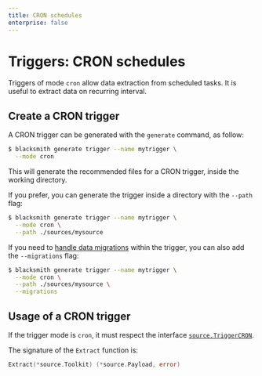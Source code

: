```yaml
---
title: CRON schedules
enterprise: false
---
```


# Triggers: CRON schedules

Triggers of mode `cron` allow data extraction from scheduled tasks. It is useful
to extract data on recurring interval.

## Create a CRON trigger

A CRON trigger can be generated with the `generate` command, as follow:
```bash
$ blacksmith generate trigger --name mytrigger \
  --mode cron

```

This will generate the recommended files for a CRON trigger, inside the working
directory.

If you prefer, you can generate the trigger inside a directory with the `--path`
flag:
```bash
$ blacksmith generate trigger --name mytrigger \
  --mode cron \
  --path ./sources/mysource

```

If you need to [handle data migrations](/blacksmith/guides/practices/migrations)
within the trigger, you can also add the `--migrations` flag:
```bash
$ blacksmith generate trigger --name mytrigger \
  --mode cron \
  --path ./sources/mysource \
  --migrations

```

## Usage of a CRON trigger

If the trigger mode is `cron`, it must respect the interface
[`source.TriggerCRON`](https://pkg.go.dev/github.com/nunchistudio/blacksmith/flow/source?tab=doc#TriggerCRON).

The signature of the `Extract` function is:
```go
Extract(*source.Toolkit) (*source.Payload, error)

```
